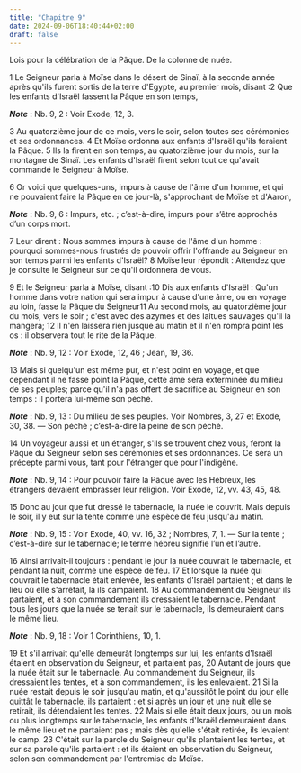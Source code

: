 ```yaml
---
title: "Chapitre 9"
date: 2024-09-06T18:40:44+02:00
draft: false
---
```



Lois pour la célébration de la Pâque.
De la colonne de nuée.


1 Le Seigneur parla à Moïse dans le désert de Sinaï, à la seconde année après qu'ils furent sortis de la terre d'Egypte, au premier mois, disant :2 Que les enfants d'Israël fassent la Pâque en son temps,

***Note*** :  Nb. 9, 2 : Voir Exode, 12, 3.

3 Au quatorzième jour de ce mois, vers le soir, selon toutes ses cérémonies et ses ordonnances. 4 Et Moïse ordonna aux enfants d'Israël qu'ils feraient la Pâque. 5 Ils la firent en son temps, au quatorzième jour du mois, sur la montagne de Sinaï. Les enfants d'Israël firent selon tout ce qu'avait commandé le Seigneur à Moïse.


6 Or voici que quelques-uns, impurs à cause de l'âme d'un homme, et qui ne pouvaient faire la Pâque en ce jour-là, s'approchant de Moïse et d'Aaron,

***Note*** :  Nb. 9, 6 : Impurs, etc. ; c’est-à-dire, impurs pour s’être approchés d’un corps mort.

7 Leur dirent : Nous sommes impurs à cause de l'âme d'un homme : pourquoi sommes-nous frustrés de pouvoir offrir l'offrande au Seigneur en son temps parmi les enfants d'Israël? 8 Moïse leur répondit : Attendez que je consulte le Seigneur sur ce qu'il ordonnera de vous.


9 Et le Seigneur parla à Moïse, disant :10 Dis aux enfants d'Israël : Qu'un homme dans votre nation qui sera impur à cause d'une âme, ou en voyage au loin, fasse la Pâque du Seigneur11 Au second mois, au quatorzième jour du mois, vers le soir ; c'est avec des azymes et des laitues sauvages qu'il la mangera; 12 Il n'en laissera rien jusque au matin et il n'en rompra point les os : il observera tout le rite de la Pâque.

***Note*** :  Nb. 9, 12 : Voir Exode, 12, 46 ; Jean, 19, 36.


13 Mais si quelqu'un est même pur, et n'est point en voyage, et que cependant il ne fasse point la Pâque, cette âme sera exterminée du milieu de ses peuples; parce qu'il n'a pas offert de sacrifice au Seigneur en son temps : il portera lui-même son péché.

***Note*** :  Nb. 9, 13 : Du milieu de ses peuples. Voir Nombres, 3, 27 et Exode, 30, 38. ― Son péché ; c’est-à-dire la peine de son péché.


14 Un voyageur aussi et un étranger, s'ils se trouvent chez vous, feront la Pâque du Seigneur selon ses cérémonies et ses ordonnances. Ce sera un précepte parmi vous, tant pour l'étranger que pour l'indigène.

***Note*** :  Nb. 9, 14 : Pour pouvoir faire la Pâque avec les Hébreux, les étrangers devaient embrasser leur religion. Voir Exode, 12, vv. 43, 45, 48.


15 Donc au jour que fut dressé le tabernacle, la nuée le couvrit. Mais depuis le soir, il y eut sur la tente comme une espèce de feu jusqu'au matin.

***Note*** :  Nb. 9, 15 : Voir Exode, 40, vv. 16, 32 ; Nombres, 7, 1. ― Sur la tente ; c’est-à-dire sur le tabernacle; le terme hébreu signifie l’un et l’autre.

16 Ainsi arrivait-il toujours : pendant le jour la nuée couvrait le tabernacle, et pendant la nuit, comme une espèce de feu. 17 Et lorsque la nuée qui couvrait le tabernacle était enlevée, les enfants d'Israël partaient ; et dans le lieu où elle s'arrêtait, là ils campaient. 18 Au commandement du Seigneur ils partaient, et à son commandement ils dressaient le tabernacle. Pendant tous les jours que la nuée se tenait sur le tabernacle, ils demeuraient dans le même lieu.

***Note*** :  Nb. 9, 18 : Voir 1 Corinthiens, 10, 1.

19 Et s'il arrivait qu'elle demeurât longtemps sur lui, les enfants d'Israël étaient en observation du Seigneur, et partaient pas, 20 Autant de jours que la nuée était sur le tabernacle. Au commandement du Seigneur, ils dressaient les tentes, et à son commandement, ils les enlevaient. 21 Si la nuée restait depuis le soir jusqu'au matin, et qu'aussitôt le point du jour elle quittât le tabernacle, ils partaient : et si après un jour et une nuit elle se retirait, ils détendaient les tentes. 22 Mais si elle était deux jours, ou un mois ou plus longtemps sur le tabernacle, les enfants d'Israël demeuraient dans le même lieu et ne partaient pas ; mais dès qu'elle s'était retirée, ils levaient le camp. 23 C'était sur la parole du Seigneur qu'ils plantaient les tentes, et sur sa parole qu'ils partaient : et ils étaient en observation du Seigneur, selon son commandement par l'entremise de Moïse.

